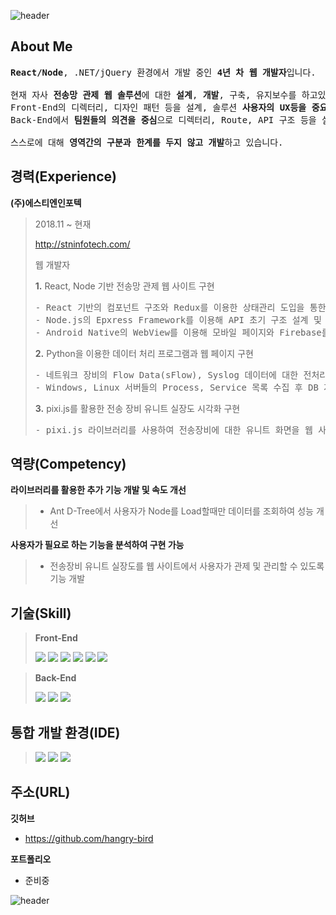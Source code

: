 ![header](https://capsule-render.vercel.app/api?color=gradient&type=waving&text=Welcome%20to%20my%20GitHub😊&fontSize=50&height=180&fontAlign=50&fontAlignY=30)

## About Me
<pre>
<b>React/Node</b>, .NET/jQuery 환경에서 개발 중인 <b>4년 차 웹 개발자</b>입니다.

현재 자사 <b>전송망 관제 웹 솔루션</b>에 대한 <b>설계</b>, <b>개발</b>, 구축, 유지보수를 하고있으며
Front-End의 디렉터리, 디자인 패턴 등을 설계, 솔루션 <b>사용자의 UX등을 중요시한 기능을 개발</b>하고
Back-End에서 <b>팀원들의 의견을 중심</b>으로 디렉터리, Route, API 구조 등을 설계 및 개발하고 있으며

스스로에 대해 <b>영역간의 구분과 한계를 두지 않고 개발</b>하고 있습니다.
</pre>

## 경력(Experience)
**(주)에스티엔인포텍**
> 
> 2018.11 ~ 현재 
> 
> http://stninfotech.com/
>
> 웹 개발자
>
> 
> **1.** React, Node 기반 전송망 관제 웹 사이트 구현
> 
> <pre>
> - React 기반의 컴포넌트 구조와 Redux를 이용한 상태관리 도입을 통한 Front-End 설계 
> - Node.js의 Epxress Framework를 이용해 API 초기 구조 설계 및 개발
> - Android Native의 WebView를 이용해 모바일 페이지와 Firebase를 연동하여 App Push 기능 구현
> </pre>
>      
> **2.** Python을 이용한 데이터 처리 프로그램과 웹 페이지 구현
>
> <pre>
> - 네트워크 장비의 Flow Data(sFlow), Syslog 데이터에 대한 전처리 로직 개발
> - Windows, Linux 서버들의 Process, Service 목록 수집 후 DB 저장 및 웹 표출
> </pre>
> 
> **3.** pixi.js를 활용한 전송 장비 유니트 실장도 시각화 구현
>
> <pre>
> - pixi.js 라이브러리를 사용하여 전송장비에 대한 유니트 화면을 웹 사이트에서 시각화
> </pre>


## 역량(Competency)
**라이브러리를 활용한 추가 기능 개발 및 속도 개선**
> - Ant D-Tree에서 사용자가 Node를 Load할때만 데이터를 조회하여 성능 개선

**사용자가 필요로 하는 기능을 분석하여 구현 가능**
> - 전송장비 유니트 실장도를 웹 사이트에서 사용자가 관제 및 관리할 수 있도록 기능 개발

## 기술(Skill)
> **Front-End**
> 
> <img src="https://img.shields.io/badge/HTML5-E34F26?style=lamula&logo=html5&logoColor=white" />
> <img src="https://img.shields.io/badge/CSS3-1572B6?style=lamula&logo=css3&logoColor=white" />
> <img src="https://img.shields.io/badge/Javascript-ffb13b?style=lamula&logo=javascript&logoColor=white" />
> <img src="https://img.shields.io/badge/jQuery-0769AD?style=lamula&logo=jquery&logoColor=white" />
> <img src="https://img.shields.io/badge/React-red?style=flat-square&logo=react&color=000" />
> <img src="https://img.shields.io/badge/Redux-593D88?style=flat-square&logo=react&logoColor=white" />

> **Back-End**
> 
> <img src="https://img.shields.io/badge/Node.js-339933?style=lamula&logo=Node.js&logoColor=white" />
> <img src="https://img.shields.io/badge/Python-4B8BBE?style=lamula&logo=python&logoColor=white" />
> <img src="https://img.shields.io/badge/.NET-512BD4?style=lamula&logo=dotnet&logoColor=white" />


## 통합 개발 환경(IDE)
>
> <img src="https://img.shields.io/badge/Visual Studio-5C2D91?style=lamula&logo=visual%20studio&logoColor=white" />
> <img src="https://img.shields.io/badge/Visual Studio Code-0078D4?style=lamula&logo=visual%20studio%20code&logoColor=white" />
> <img src="https://img.shields.io/badge/Pycharm-000000?style=lamula&logo=PyCharm&logoColor=white" />


## 주소(URL)
**깃허브**
* https://github.com/hangry-bird

**포트폴리오**
* 준비중
 
![header](https://capsule-render.vercel.app/api?color=gradient&type=waving&height=140&section=footer)
